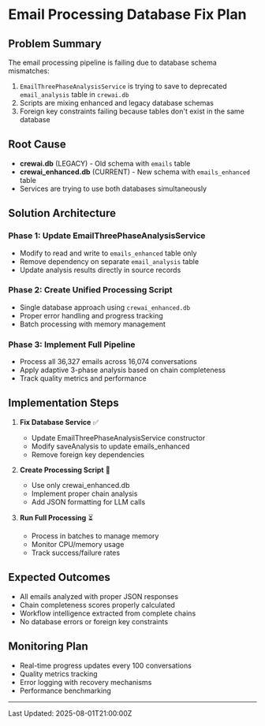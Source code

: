 # Email Processing Database Fix Plan

## Problem Summary

The email processing pipeline is failing due to database schema mismatches:

1. `EmailThreePhaseAnalysisService` is trying to save to deprecated `email_analysis` table in `crewai.db`
2. Scripts are mixing enhanced and legacy database schemas
3. Foreign key constraints failing because tables don't exist in the same database

## Root Cause

- **crewai.db** (LEGACY) - Old schema with `emails` table
- **crewai_enhanced.db** (CURRENT) - New schema with `emails_enhanced` table
- Services are trying to use both databases simultaneously

## Solution Architecture

### Phase 1: Update EmailThreePhaseAnalysisService

- Modify to read and write to `emails_enhanced` table only
- Remove dependency on separate `email_analysis` table
- Update analysis results directly in source records

### Phase 2: Create Unified Processing Script

- Single database approach using `crewai_enhanced.db`
- Proper error handling and progress tracking
- Batch processing with memory management

### Phase 3: Implement Full Pipeline

- Process all 36,327 emails across 16,074 conversations
- Apply adaptive 3-phase analysis based on chain completeness
- Track quality metrics and performance

## Implementation Steps

1. **Fix Database Service** ✅
   - Update EmailThreePhaseAnalysisService constructor
   - Modify saveAnalysis to update emails_enhanced
   - Remove foreign key dependencies

2. **Create Processing Script** 🔄
   - Use only crewai_enhanced.db
   - Implement proper chain analysis
   - Add JSON formatting for LLM calls

3. **Run Full Processing** ⏳
   - Process in batches to manage memory
   - Monitor CPU/memory usage
   - Track success/failure rates

## Expected Outcomes

- All emails analyzed with proper JSON responses
- Chain completeness scores properly calculated
- Workflow intelligence extracted from complete chains
- No database errors or foreign key constraints

## Monitoring Plan

- Real-time progress updates every 100 conversations
- Quality metrics tracking
- Error logging with recovery mechanisms
- Performance benchmarking

---

Last Updated: 2025-08-01T21:00:00Z
